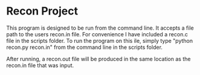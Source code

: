# Recon Project

This program is designed to be run from the command line. It accepts a file path to the users recon.in file. For convenience I have included a recon.c file in the scripts folder. To run the program on this ile, simply type "python recon.py recon.in" from the command line in the scripts folder.

After running, a recon.out file will be produced in the same location as the recon.in file that was input.
